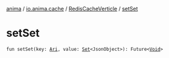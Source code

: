 [anima](../../index.md) / [io.anima.cache](../index.md) / [RedisCacheVerticle](index.md) / [setSet](./set-set.md)

# setSet

`fun setSet(key: `[`Ari`](../../io.anima/-ari.md)`, value: `[`Set`](https://kotlinlang.org/api/latest/jvm/stdlib/kotlin.collections/-set/index.html)`<JsonObject>): Future<`[`Void`](https://docs.oracle.com/javase/6/docs/api/java/lang/Void.html)`>`